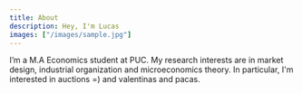 ```yaml
---
title: About
description: Hey, I'm Lucas
images: ["/images/sample.jpg"]
---
```



I’m a M.A Economics student at PUC. My research interests are in market design, industrial organization and microeconomics theory. In particular, I'm interested in auctions =) and valentinas and pacas. 